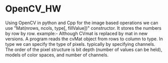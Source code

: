 # OpenCV_HW
Using OpenCV in python and Cpp for the image based operations
we can use "Mat(nrows, ncols, type[, fillValue])" constructor. It stores the numbers by row by row.
example:- 
Although CVmat is replaced by mat in new versions.
A program reads the cvMat object from rows to column to type. In type we can specify the type of pixels. typically by specifying channels. The order of the pixel structure is bit depth (number of values can be held), models of color spaces, and number of channels.
